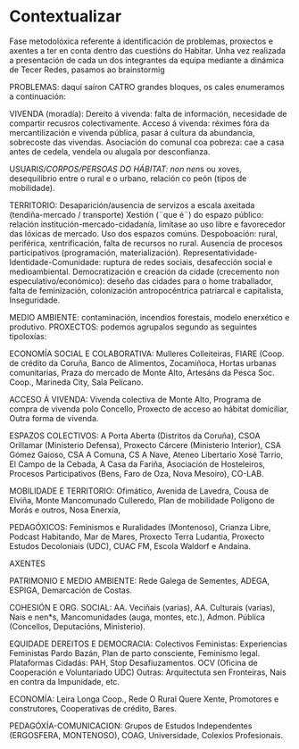 # Contextualizar

Fase metodolóxica referente á identificación de problemas, proxectos e axentes a ter en conta dentro das cuestións do Habitar. Unha vez realizada a presentación de cada un dos integrantes da equipa mediante a dinámica de Tecer Redes, pasamos ao brainstormig

PROBLEMAS: daquí saíron CATRO grandes bloques, os cales enumeramos a continuación:

VIVENDA (moradía): 
Dereito á vivenda: falta de información, necesidade de compartir recusros colectivamente.
Acceso á vivenda: réximes fóra da mercantilización e vivenda pública, pasar á cultura da abundancia, sobrecoste das vivendas.
Asociación do comunal coa pobreza: cae a casa antes de cedela, vendela ou alugala por desconfianza.

USUARI*S/CORPOS/PERSOAS DO HÁBITAT: non nen*s ou xoves, desequilibrio entre o rural e o urbano, relación co peón (tipos de mobilidade).

TERRITORIO:
Desaparición/ausencia de servizos a escala axeitada (tendiña-mercado / transporte)
Xestión (¨que é¨) do espazo público: relación institución-mercado-cidadanía, limítase ao uso libre e favorecedor das lóxicas de mercado. 
Uso dos espazos comúns.
Despoboación: rural, periférica, xentrificación, falta de recursos no rural.
Ausencia de procesos participativos (programación, materialización).
Representatividade-Identidade-Comunidade: ruptura de redes sociais, desafección social e medioambiental.
Democratización e creación da cidade (crecemento non especulativo/económico):  deseño das cidades para o home traballador, falta de feminización, colonización antropocéntrica patriarcal e capitalista, Inseguridade.

MEDIO AMBIENTE: contaminación, incendios forestais, modelo enerxético e produtivo.
PROXECTOS: podemos agrupalos segundo as seguintes tipoloxías:

ECONOMÍA SOCIAL E COLABORATIVA: Mulleres Colleiteiras, FIARE (Coop. de crédito da Coruña, Banco de Alimentos, Zocamiñoca, Hortas urbanas comunitarias, Praza do mercado de Monte Alto, Artesáns da Pesca Soc. Coop., Marineda City, Sala Pelícano.

ACCESO Á VIVENDA: Vivenda colectiva de Monte Alto, Programa de compra de vivenda polo Concello, Proxecto de acceso ao hábitat domiciliar, Outra forma de vivenda.

ESPAZOS COLECTIVOS: A Porta Aberta (Distritos da Coruña), CSOA Orillamar (Ministerio Defensa),  Proxecto Cárcere (Ministerio Interior), CSA Gómez Gaioso, CSA A Comuna, CS A Nave, Ateneo Libertario Xosé Tarrio, El Campo de la Cebada, A Casa da Fariña, Asociación de Hosteleiros, Procesos Participativos (Bens, Faro de Oza, Nova Mesoiro), CO-LAB.

MOBILIDADE E TERRITORIO: Ofimático, Avenida de Lavedra, Cousa de Elviña, Monte Mancomunado Culleredo, Plan de mobilidade Polígono de Morás e outros, Nosa Enerxía, 

PEDAGÓXICOS: Feminismos e Ruralidades (Montenoso), Crianza Libre, Podcast Habitando, Mar de Mares, Proxecto Terra Ludantia, Proxecto Estudos Decoloniais (UDC), CUAC FM, Escola Waldorf e Andaina.   

AXENTES

PATRIMONIO E MEDIO AMBIENTE: Rede Galega de Sementes, ADEGA, ESPIGA, Demarcación de Costas.

COHESIÓN E ORG. SOCIAL: AA. Veciñais (varias), AA. Culturais (varias), Nais e nen*s, Mancomunidades (auga, montes, etc.), Admon. Pública (Concellos, Deputacións, Ministerio).

EQUIDADE DEREITOS E DEMOCRACIA: 
Colectivos Feministas: Experiencias Feministas Pardo Bazán, Plan de parto consciente, Feminismo legal.
Plataformas Cidadás: PAH, Stop Desafiuzamentos.
OCV (Oficina de Cooperación e Voluntariado UDC)
Outras: Arquitectuta sen Fronteiras, Nais en contra da Impunidade, etc.

ECONOMÍA: Leira Longa Coop., Rede O Rural Quere Xente, Promotores e construtores, Cooperativas de crédito, Bares.

PEDAGÓXÍA-COMUNICACION: Grupos de Estudos Independentes (ERGOSFERA, MONTENOSO), COAG, Universidade, Colexios Profesionais.